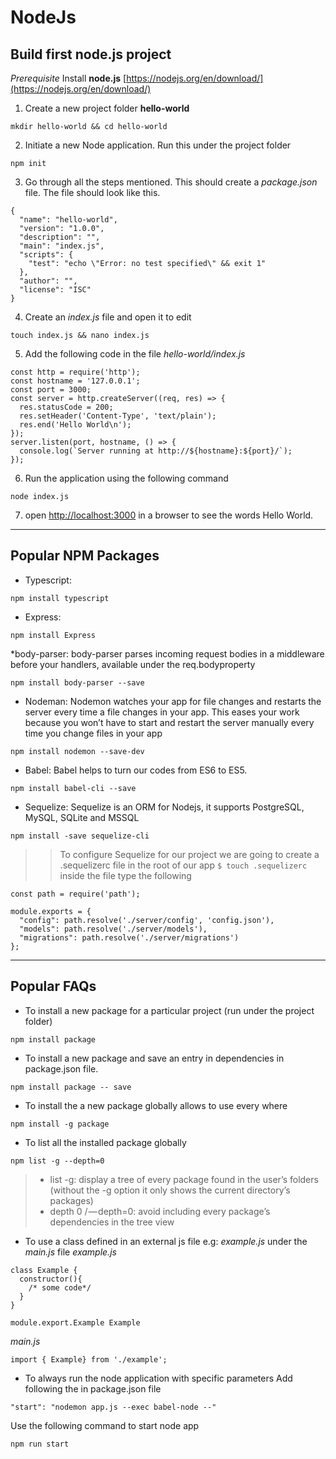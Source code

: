 # NodeJs #

## Build first node.js project ##
*Prerequisite* Install **node.js** [https://nodejs.org/en/download/](https://nodejs.org/en/download/)

1. Create a new project folder **hello-world**
```
mkdir hello-world && cd hello-world
```

2. Initiate a new Node application. Run this under the project folder
```
npm init
```

3. Go through all the steps mentioned. This should create a *package.json* file. The file should look like this.

```
{
  "name": "hello-world",
  "version": "1.0.0",
  "description": "",
  "main": "index.js",
  "scripts": {
    "test": "echo \"Error: no test specified\" && exit 1"
  },
  "author": "",
  "license": "ISC"
}
```

4. Create an *index.js* file and open it to edit
```
touch index.js && nano index.js
```

5. Add the following code in the file *hello-world/index.js*

```
const http = require('http');
const hostname = '127.0.0.1';
const port = 3000;
const server = http.createServer((req, res) => {
  res.statusCode = 200;
  res.setHeader('Content-Type', 'text/plain');
  res.end('Hello World\n');
});
server.listen(port, hostname, () => {
  console.log(`Server running at http://${hostname}:${port}/`);
});
```

6. Run the application using the following command
```
node index.js
```

7. open [http://localhost:3000](http://localhost:3000) in a browser to see the words Hello World.

***************************************************************************************************************
## Popular NPM Packages ##
* Typescript:
```
npm install typescript
```
* Express:
```
npm install Express
```
*body-parser: body-parser parses incoming request bodies in a middleware before your handlers, available under the req.bodyproperty
```
npm install body-parser --save
```

* Nodeman: Nodemon watches your app for file changes and restarts the server every time a file changes in your app. This eases your work because you won’t have to start and restart the server manually every time you change files in your app
```
npm install nodemon --save-dev
```
* Babel: Babel helps to turn our codes from ES6 to ES5.
```
npm install babel-cli --save
```
* Sequelize: Sequelize is an ORM for Nodejs, it supports PostgreSQL, MySQL, SQLite and MSSQL
```
npm install -save sequelize-cli
```
>> To configure Sequelize for our project we are going to create a .sequelizerc file in the root of our app
>> `$ touch .sequelizerc`
>> inside the file type the following
```
const path = require('path');

module.exports = {
  "config": path.resolve('./server/config', 'config.json'),
  "models": path.resolve('./server/models'),
  "migrations": path.resolve('./server/migrations')
};
```
***************************************************************************************************************
## Popular FAQs ##
* To install a new package for a particular project (run under the project folder)
```
npm install package
```

* To install a new package and save an entry in dependencies in package.json file.
```
npm install package -- save
```

* To install the a new package globally allows to use every where
```
npm install -g package
```

* To list all the installed package globally
```
npm list -g --depth=0
```

> * list -g: display a tree of every package found in the user’s folders (without the -g option it only shows the current directory’s packages)
> * depth 0 / — depth=0: avoid including every package’s dependencies in the tree view

* To use a class defined in an external js file e.g: *example.js* under the *main.js* file
*example.js*
```
class Example {
  constructor(){
    /* some code*/
  }
}

module.export.Example Example
```
*main.js*
```
import { Example} from './example';
```
* To always run the node application with specific parameters
Add following the in package.json file
```
"start": "nodemon app.js --exec babel-node --"
```
Use the following command to start node app
```
npm run start
```


